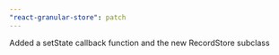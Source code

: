 ```yaml
---
"react-granular-store": patch
---
```


Added a setState callback function and the new RecordStore<T> subclass
